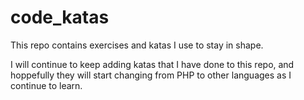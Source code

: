 # code_katas
This repo contains exercises and katas I use to stay in shape.

I will continue to keep adding katas that I have done to this repo, and hoppefully they will start changing from PHP to other languages as I continue to learn.
